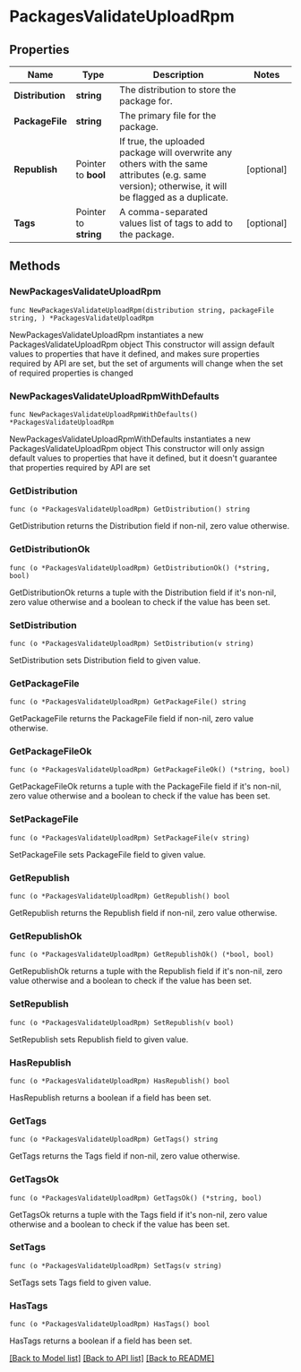 # PackagesValidateUploadRpm

## Properties

Name | Type | Description | Notes
------------ | ------------- | ------------- | -------------
**Distribution** | **string** | The distribution to store the package for. | 
**PackageFile** | **string** | The primary file for the package. | 
**Republish** | Pointer to **bool** | If true, the uploaded package will overwrite any others with the same attributes (e.g. same version); otherwise, it will be flagged as a duplicate. | [optional] 
**Tags** | Pointer to **string** | A comma-separated values list of tags to add to the package. | [optional] 

## Methods

### NewPackagesValidateUploadRpm

`func NewPackagesValidateUploadRpm(distribution string, packageFile string, ) *PackagesValidateUploadRpm`

NewPackagesValidateUploadRpm instantiates a new PackagesValidateUploadRpm object
This constructor will assign default values to properties that have it defined,
and makes sure properties required by API are set, but the set of arguments
will change when the set of required properties is changed

### NewPackagesValidateUploadRpmWithDefaults

`func NewPackagesValidateUploadRpmWithDefaults() *PackagesValidateUploadRpm`

NewPackagesValidateUploadRpmWithDefaults instantiates a new PackagesValidateUploadRpm object
This constructor will only assign default values to properties that have it defined,
but it doesn't guarantee that properties required by API are set

### GetDistribution

`func (o *PackagesValidateUploadRpm) GetDistribution() string`

GetDistribution returns the Distribution field if non-nil, zero value otherwise.

### GetDistributionOk

`func (o *PackagesValidateUploadRpm) GetDistributionOk() (*string, bool)`

GetDistributionOk returns a tuple with the Distribution field if it's non-nil, zero value otherwise
and a boolean to check if the value has been set.

### SetDistribution

`func (o *PackagesValidateUploadRpm) SetDistribution(v string)`

SetDistribution sets Distribution field to given value.


### GetPackageFile

`func (o *PackagesValidateUploadRpm) GetPackageFile() string`

GetPackageFile returns the PackageFile field if non-nil, zero value otherwise.

### GetPackageFileOk

`func (o *PackagesValidateUploadRpm) GetPackageFileOk() (*string, bool)`

GetPackageFileOk returns a tuple with the PackageFile field if it's non-nil, zero value otherwise
and a boolean to check if the value has been set.

### SetPackageFile

`func (o *PackagesValidateUploadRpm) SetPackageFile(v string)`

SetPackageFile sets PackageFile field to given value.


### GetRepublish

`func (o *PackagesValidateUploadRpm) GetRepublish() bool`

GetRepublish returns the Republish field if non-nil, zero value otherwise.

### GetRepublishOk

`func (o *PackagesValidateUploadRpm) GetRepublishOk() (*bool, bool)`

GetRepublishOk returns a tuple with the Republish field if it's non-nil, zero value otherwise
and a boolean to check if the value has been set.

### SetRepublish

`func (o *PackagesValidateUploadRpm) SetRepublish(v bool)`

SetRepublish sets Republish field to given value.

### HasRepublish

`func (o *PackagesValidateUploadRpm) HasRepublish() bool`

HasRepublish returns a boolean if a field has been set.

### GetTags

`func (o *PackagesValidateUploadRpm) GetTags() string`

GetTags returns the Tags field if non-nil, zero value otherwise.

### GetTagsOk

`func (o *PackagesValidateUploadRpm) GetTagsOk() (*string, bool)`

GetTagsOk returns a tuple with the Tags field if it's non-nil, zero value otherwise
and a boolean to check if the value has been set.

### SetTags

`func (o *PackagesValidateUploadRpm) SetTags(v string)`

SetTags sets Tags field to given value.

### HasTags

`func (o *PackagesValidateUploadRpm) HasTags() bool`

HasTags returns a boolean if a field has been set.


[[Back to Model list]](../README.md#documentation-for-models) [[Back to API list]](../README.md#documentation-for-api-endpoints) [[Back to README]](../README.md)


